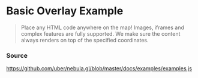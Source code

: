 # Basic Overlay Example

> Place any HTML code anywhere on the map!
> Images, iframes and complex features are fully supported.
> We make sure the content always renders on top of the specified coordinates.

<!-- INJECT:"BasicOverlayExample" -->

### Source
https://github.com/uber/nebula.gl/blob/master/docs/examples/examples.js
